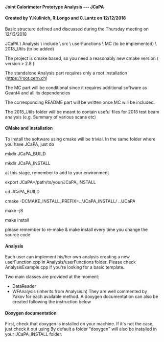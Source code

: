 #### Joint Calorimeter Prototype Analysis --- JCaPA           
#### Created by Y.Kulinich, R.Longo and C.Lantz on 12/12/2018 ####                                                                                                    
                                                                                                                                                 
Basic structure defined and discussed during the Thursday meeting on 12/13/2018 

JCaPA
\	Analysis
\		include 
\		src
\		userFunctions
\	MC (to be implemented) 
\	2018_Utils (to be added) 

The project is cmake based, so you need a reasonably new cmake version ( version > 2.8 )

The standalone Analysis part requires only a root installation (https://root.cern.ch)

The MC part will be conditional since it requires additional software as Geant4 and all its dependencies

The corresponding README part will be written once MC will be included. 

The 2018_Utils folder will be meant to contain useful files for 2018 test beam analysis (e.g. Summary of various scans etc)

#### CMake and installation ####
To install the software using cmake will be trivial. 
In the same folder where you have JCaPA, just do

mkdir JCaPA_BUILD

mkdir JCaPA_INSTALL 

at this stage, remember to add to your environment

export JCaPA=/path/to/your/JCaPA_INSTALL

cd JCaPA_BUILD

cmake -DCMAKE_INSTALL_PREFIX=../JCaPA_INSTALL/ ../JCaPA

make -j8 

make install 

please remember to re-make & make install every time you change the source code 

#### Analysis ####
Each user can implement his/her own analysis creating a new userFunction.cpp in Analysis/userFunctions folder. 
Please check AnalysisExample.cpp if you're looking for a basic template. 

Two main classes are provided at the moment: 
- DataReader 
- WFAnalysis (inherits from Analysis.h)
They are well commented by Yakov for each available method. 
A doxygen documentation can also be created following the instruction below 

#### Doxygen documentation ####
First, check that doxygen is installed on your machine. 
If it's not the case, just check it out using 
By default a folder "doxygen" will also be installed in your JCaPA_INSTALL folder. 


 

